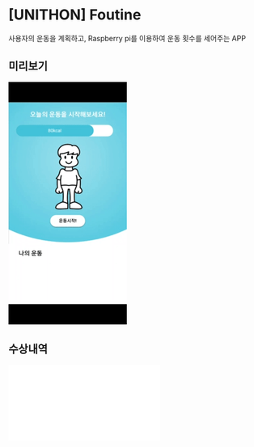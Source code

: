 # [UNITHON] Foutine

사용자의 운동을 계획하고, Raspberry pi를 이용하여 운동 횟수를 세어주는 APP

## 미리보기

![test](./src/assets/foutine.gif)

## 수상내역

![image](./src/assets/unithon.pdf)